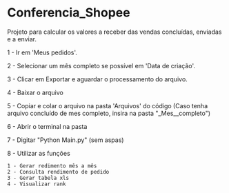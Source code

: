 # Conferencia_Shopee
Projeto para calcular os valores a receber das vendas concluídas, enviadas e a enviar.

1 - Ir em 'Meus pedidos'.

2 - Selecionar um mês completo se possível em 'Data de criação'.

3 - Clicar em Exportar e aguardar o processamento do arquivo.

4 - Baixar o arquivo

5 - Copiar e colar o arquivo na pasta 'Arquivos' do código (Caso tenha arquivo concluído de mes completo, insira na pasta "_Mes__completo")

6 - Abrir o terminal na pasta

7 - Digitar "Python Main.py" (sem aspas)

8 - Utilizar as funções

    1 - Gerar redimento mês a mês
    2 - Consulta rendimento de pedido
    3 - Gerar tabela xls
    4 - Visualizar rank
